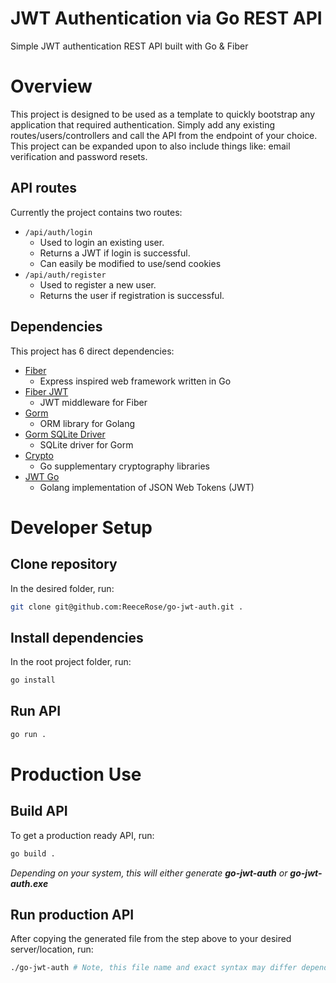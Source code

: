 # JWT Authentication via Go REST API

Simple JWT authentication REST API built with Go & Fiber

# Overview

This project is designed to be used as a template to quickly bootstrap any application that required authentication. Simply add any existing routes/users/controllers and call the API from the endpoint of your choice. This project can be expanded upon to also include things like: email verification and password resets.

## API routes

Currently the project contains two routes:

- `/api/auth/login`
  - Used to login an existing user.
  - Returns a JWT if login is successful.
  - Can easily be modified to use/send cookies
- `/api/auth/register`
  - Used to register a new user.
  - Returns the user if registration is successful.

## Dependencies

This project has 6 direct dependencies:

- [Fiber](https://github.com/gofiber/fiber)
  - Express inspired web framework written in Go
- [Fiber JWT](https://github.com/gofiber/jwt)
  - JWT middleware for Fiber
- [Gorm](https://github.com/go-gorm/gorm)
  - ORM library for Golang
- [Gorm SQLite Driver](https://github.com/go-gorm/sqlite)
  - SQLite driver for Gorm
- [Crypto](https://github.com/golang/crypto)
  - Go supplementary cryptography libraries
- [JWT Go](https://github.com/form3tech-oss/jwt-go)
  - Golang implementation of JSON Web Tokens (JWT)

# Developer Setup

## Clone repository

In the desired folder, run:

```bash
git clone git@github.com:ReeceRose/go-jwt-auth.git .
```

## Install dependencies

In the root project folder, run:

```bash
go install
```

## Run API

```bash
go run .
```

# Production Use

## Build API

To get a production ready API, run:

```bash
go build .
```

_Depending on your system, this will either generate **go-jwt-auth** or **go-jwt-auth.exe**_

## Run production API

After copying the generated file from the step above to your desired server/location, run:

```bash
./go-jwt-auth # Note, this file name and exact syntax may differ depending on your system.
```

